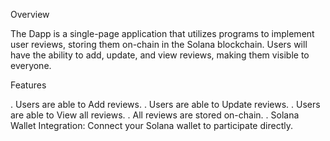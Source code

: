 Overview

The Dapp is a single-page application that utilizes programs to implement user reviews, storing them on-chain in the Solana blockchain. Users will have the ability to add, update, and view reviews, making them visible to everyone.

Features

. Users are able to Add reviews.
. Users are able to Update reviews.
. Users are able to View all reviews.
. All reviews are stored on-chain.
. Solana Wallet Integration: Connect your Solana wallet to participate directly.